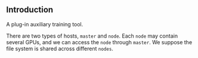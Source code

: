 ## Introduction

A plug-in auxiliary training tool.

There are two types of hosts, `master` and `node`. Each `node` may contain several GPUs, and we can access the `node` through `master`. We suppose the file system is shared across different `nodes`. 
           
